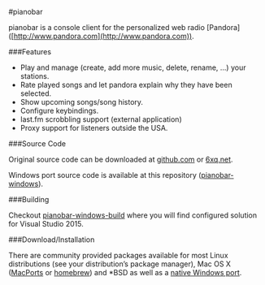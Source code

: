 #pianobar

pianobar is a console client for the personalized web radio [Pandora]
([http://www.pandora.com](http://www.pandora.com)).

###Features

* Play and manage (create, add more music, delete, rename, ...) your stations.
* Rate played songs and let pandora explain why they have been selected.
* Show upcoming songs/song history.
* Configure keybindings.
* last.fm scrobbling support (external application)
* Proxy support for listeners outside the USA.

###Source Code

Original source code can be downloaded at [github.com](http://github.com/PromyLOPh/pianobar/)
or [6xq.net](http://6xq.net/projects/pianobar/).

Windows port source code is available at this repository ([pianobar-windows](https://github.com/thedmd/pianobar-windows)).

###Building

Checkout [pianobar-windows-build](https://github.com/thedmd/pianobar-windows-build) where
you will find configured solution for Visual Studio 2015.

###Download/Installation

There are community provided packages available for most Linux distributions (see your distribution’s package manager), Mac OS X ([MacPorts](http://trac.macports.org/browser/trunk/dports/audio/pianobar/Portfile) or [homebrew](http://brew.sh/)) and *BSD as well as a [native Windows port](https://github.com/thedmd/pianobar-windows).
